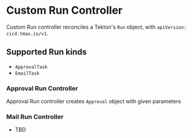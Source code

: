 # Custom Run Controller

Custom Run controller reconciles a Tekton's `Run` object, with `apiVersion: cicd.tmax.io/v1`.

## Supported Run kinds
- `ApprovalTask`
- `EmailTask`

### Approval Run Controller
Approval Run controller creates `Approval` object with given parameters

### Mail Run Controller
- TBD
